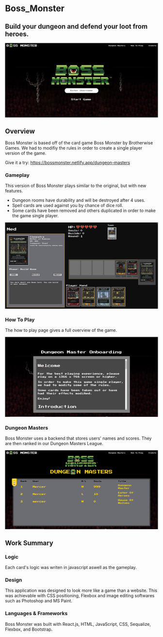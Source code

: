 # Boss_Monster
## Build your dungeon and defend your loot from heroes.

![Alt text](/client/public/homeScreen.jpg)
 <br/>

## Overview
Boss Monster is based off of the card game Boss Monster by Brotherwise Games. We had to modifiy the rules in order to create a single player version of the game.

Give it a try: https://bossmonster.netlify.app/dungeon-masters

### Gameplay
This version of Boss Monster plays similar to the original, but with new features.
- Dungeon rooms have durability and will be destroyed after 4 uses.
- Spell cards are used against you by chance of dice roll.
- Some cards have been removed and others duplicated in order to make the game single player.

![Alt text](/client/public/gameScreen.png)
 <br/>


### How To Play
The how to play page gives a full overview of the game.

![Alt text](/client/public/htpScreen.jpg)
 <br/>

### Dungeon Masters
Boss Monster uses a backend that stores users' names and scores. They are then ranked in our Dungeon Masters League.

![Alt text](/client/public/dmScreen.png)
 <br/>

## Work Summary

### Logic
Each card's logic was writen in javascript aswell as the gameplay.

### Design
This application was designed to look more like a game than a website. This was achievable with CSS positioning, Flexbox and image editing softwares such as Photoshop and MS Paint. 

### Languages & Frameworks
Boss Monster was built with React.js, HTML, JavaScript, CSS, Sequalize, Flexbox, and Bootstrap.

